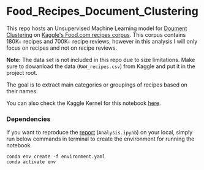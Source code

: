 # Food_Recipes_Document_Clustering
This repo hosts an Unsupervised Machine Learning model for [Doument Clustering](https://en.wikipedia.org/wiki/Document_clustering) on [Kaggle's Food.com recipes corpus](https://www.kaggle.com/datasets/shuyangli94/food-com-recipes-and-user-interactions). This corpus contains 180K+ recipes and 700K+ recipe reviews, however in this analysis I will only focus on recipes and not on recipe reviews.

**Note:** The data set is not included in this repo due to size limitations. Make sure to dowanload the data (`RAW_recipes.csv`) from Kaggle and put it in the project root.

The goal is to extract main categories or groupings of recipes based on their names.

You can also check the Kaggle Kernel for this notebook [here]().

### Dependencies

If you want to reproduce the [report](https://github.com/arashshams/Toronto_Housing_Prices/blob/master/Analysis.ipynb) (`Analysis.ipynb`) on your local, simply run below commands in terminal to create the environment for running the notebook.

```
conda env create -f environment.yaml
conda activate env
```
